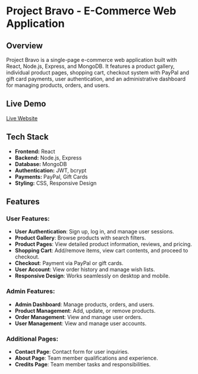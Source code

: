 # Project Bravo - E-Commerce Web Application

## Overview
Project Bravo is a single-page e-commerce web application built with React, Node.js, Express, and MongoDB. It features a product gallery, individual product pages, shopping cart, checkout system with PayPal and gift card payments, user authentication, and an administrative dashboard for managing products, orders, and users.

## Live Demo
[Live Website](https://retroreplay.vercel.app/)

## Tech Stack
- **Frontend:** React
- **Backend:** Node.js, Express
- **Database:** MongoDB
- **Authentication:** JWT, bcrypt
- **Payments:** PayPal, Gift Cards
- **Styling:** CSS, Responsive Design

## Features

### User Features:
- **User Authentication**: Sign up, log in, and manage user sessions.
- **Product Gallery**: Browse products with search filters.
- **Product Pages**: View detailed product information, reviews, and pricing.
- **Shopping Cart**: Add/remove items, view cart contents, and proceed to checkout.
- **Checkout**: Payment via PayPal or gift cards.
- **User Account**: View order history and manage wish lists.
- **Responsive Design**: Works seamlessly on desktop and mobile.

### Admin Features:
- **Admin Dashboard**: Manage products, orders, and users.
- **Product Management**: Add, update, or remove products.
- **Order Management**: View and manage user orders.
- **User Management**: View and manage user accounts.

### Additional Pages:
- **Contact Page**: Contact form for user inquiries.
- **About Page**: Team member qualifications and experience.
- **Credits Page**: Team member tasks and responsibilities.
